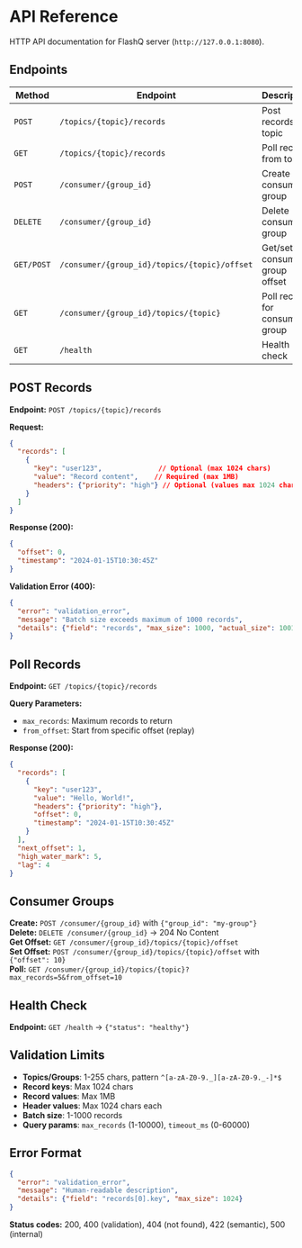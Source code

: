 # API Reference

HTTP API documentation for FlashQ server (`http://127.0.0.1:8080`).

## Endpoints

| Method | Endpoint | Description |
|--------|----------|-------------|
| `POST` | `/topics/{topic}/records` | Post records to topic |
| `GET` | `/topics/{topic}/records` | Poll records from topic |
| `POST` | `/consumer/{group_id}` | Create consumer group |
| `DELETE` | `/consumer/{group_id}` | Delete consumer group |
| `GET/POST` | `/consumer/{group_id}/topics/{topic}/offset` | Get/set consumer group offset |
| `GET` | `/consumer/{group_id}/topics/{topic}` | Poll records for consumer group |
| `GET` | `/health` | Health check |

## POST Records

**Endpoint:** `POST /topics/{topic}/records`

**Request:**
```json
{
  "records": [
    {
      "key": "user123",              // Optional (max 1024 chars)
      "value": "Record content",    // Required (max 1MB)
      "headers": {"priority": "high"} // Optional (values max 1024 chars)
    }
  ]
}
```

**Response (200):**
```json
{
  "offset": 0,
  "timestamp": "2024-01-15T10:30:45Z"
}
```

**Validation Error (400):**
```json
{
  "error": "validation_error",
  "message": "Batch size exceeds maximum of 1000 records",
  "details": {"field": "records", "max_size": 1000, "actual_size": 1001}
}
```

## Poll Records

**Endpoint:** `GET /topics/{topic}/records`

**Query Parameters:**
- `max_records`: Maximum records to return
- `from_offset`: Start from specific offset (replay)

**Response (200):**
```json
{
  "records": [
    {
      "key": "user123",
      "value": "Hello, World!",
      "headers": {"priority": "high"},
      "offset": 0,
      "timestamp": "2024-01-15T10:30:45Z"
    }
  ],
  "next_offset": 1,
  "high_water_mark": 5,
  "lag": 4
}
```

## Consumer Groups

**Create:** `POST /consumer/{group_id}` with `{"group_id": "my-group"}`  
**Delete:** `DELETE /consumer/{group_id}` → 204 No Content  
**Get Offset:** `GET /consumer/{group_id}/topics/{topic}/offset`  
**Set Offset:** `POST /consumer/{group_id}/topics/{topic}/offset` with `{"offset": 10}`  
**Poll:** `GET /consumer/{group_id}/topics/{topic}?max_records=5&from_offset=10`

## Health Check

**Endpoint:** `GET /health` → `{"status": "healthy"}`

## Validation Limits

- **Topics/Groups**: 1-255 chars, pattern `^[a-zA-Z0-9._][a-zA-Z0-9._-]*$`
- **Record keys**: Max 1024 chars
- **Record values**: Max 1MB  
- **Header values**: Max 1024 chars each
- **Batch size**: 1-1000 records
- **Query params**: `max_records` (1-10000), `timeout_ms` (0-60000)

## Error Format

```json
{
  "error": "validation_error",
  "message": "Human-readable description",
  "details": {"field": "records[0].key", "max_size": 1024}
}
```

**Status codes:** 200, 400 (validation), 404 (not found), 422 (semantic), 500 (internal)